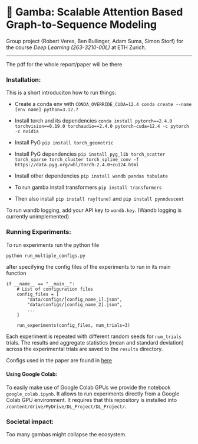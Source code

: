# 🦐 Gamba: Scalable Attention Based Graph-to-Sequence Modeling

Group project (Robert Veres, Ben Bullinger, Adam Suma, Simon Storf) for the course _Deep Learning (263-3210-00L)_ at ETH Zurich.
___

The pdf for the whole report/paper will be there

### Installation:
This is a short introduciton how to run things:

* Create a conda env with `CONDA_OVERRIDE_CUDA=12.4 conda create --name [env name] python=3.12.7`
* Install torch and its dependencies `conda install pytorch==2.4.0 torchvision==0.19.0 torchaudio==2.4.0 pytorch-cuda=12.4 -c pytorch -c nvidia`
* Install PyG `pip install torch_geometric`
* Install PyG dependencies `pip install pyg_lib torch_scatter torch_sparse torch_cluster torch_spline_conv -f https://data.pyg.org/whl/torch-2.4.0+cu124.html`
* Install other dependencies `pip install wandb pandas tabulate`


* To run gamba install transformers `pip install transformers`

* Then also install `pip install ray[tune]` and `pip install pynndescent`

To run wandb logging, add your API key to `wandb.key`. (Wandb logging is currently unimplemented)

### Running Experiments:

To run experiments run the python file

```bash
python run_multiple_configs.py
```

after specifying the config files of the experiments to run in its main function

```python3
if __name__ == "__main__":
    # List of configuration files
    config_files = [
        "data/configs/[config_name_1].json",
        "data/configs/[config_name_2].json",
        ...
    ]

    run_experiments(config_files, num_trials=3) 
```

Each experiment is repeated with different random seeds for `num_trials` trials. The results and aggregate statistics (mean and standard deviation) across the experimental trials are saved to the `results` directory.

Configs used in the paper are found in [here](data/configs/Paper_Experiments)

#### Using Google Colab:

To easily make use of Google Colab GPUs we provide the notebook `google_colab.ipynb`. It allows to run experiments directly from a Google Colab GPU environment. It requires that this repository is installed into `/content/drive/MyDrive/DL_Project/DL_Project/`.

### Societal impact:
Too many gambas might collapse the ecosystem.
